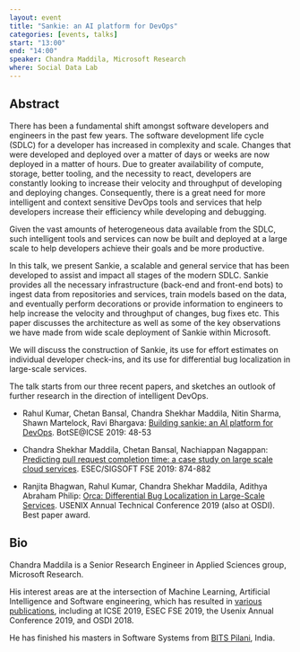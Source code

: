 ```yaml
---
layout: event
title: "Sankie: an AI platform for DevOps"
categories: [events, talks]
start: "13:00"
end: "14:00"
speaker: Chandra Maddila, Microsoft Research
where: Social Data Lab
---
```


## Abstract

There has been a fundamental shift amongst software developers and engineers in the past few years. The software development life cycle (SDLC) for a developer has increased in complexity and scale. Changes that were developed and deployed over a matter of days or weeks are now deployed in a matter of hours. Due to greater availability of compute, storage, better tooling, and the necessity to react, developers are constantly looking to increase their velocity and throughput of developing and deploying changes. Consequently, there is a great need for more intelligent and context sensitive DevOps tools and services that help developers increase their efficiency while developing and debugging. 

Given the vast amounts of heterogeneous data available from the SDLC, such intelligent tools and services can now be built and deployed at a large scale to help developers achieve their goals and be more productive. 

In this talk, we present Sankie, a scalable and general service that has been developed to assist and impact all stages of the modern SDLC. Sankie provides all the necessary infrastructure (back-end and front-end bots) to ingest data from repositories and services, train models based on the data, and eventually perform decorations or provide information to engineers to help increase the velocity and throughput of changes, bug fixes etc. This paper discusses the architecture as well as some of the key observations we have made from wide scale deployment of Sankie within Microsoft.

We will discuss the construction of Sankie, its use for effort estimates on individual developer check-ins, and its use for differential bug localization in large-scale services.

The talk starts from our three recent papers, and sketches an outlook of further research in the direction of intelligent DevOps.

- Rahul Kumar, Chetan Bansal, Chandra Shekhar Maddila, Nitin Sharma, Shawn Martelock, Ravi Bhargava: [Building sankie: an AI platform for DevOps](https://dl.acm.org/doi/10.1109/BotSE.2019.00020). BotSE@ICSE 2019: 48-53

- 	Chandra Shekhar Maddila, Chetan Bansal, Nachiappan Nagappan: [Predicting pull request completion time: a case study on large scale cloud services](https://dl.acm.org/doi/10.1145/3338906.3340457). ESEC/SIGSOFT FSE 2019: 874-882

- 	Ranjita Bhagwan, Rahul Kumar, Chandra Shekhar Maddila, Adithya Abraham Philip: [Orca: Differential Bug Localization in Large-Scale Services](https://www.usenix.org/conference/osdi18/presentation/bhagwan). USENIX Annual Technical Conference 2019 (also at OSDI). Best paper award.


## Bio

Chandra Maddila is a Senior Research Engineer in Applied Sciences group, Microsoft Research.

His interest areas are at the intersection of Machine Learning, Artificial Intelligence and Software engineering, which has resulted in [various publications](https://dblp.org/pers/hd/m/Maddila:Chandra_Shekhar), including at ICSE 2019, ESEC FSE 2019, the Usenix Annual Conference 2019, and OSDI 2018.

He has finished his masters in Software Systems from [BITS Pilani](https://bits-pilani.ac.in/), India.


